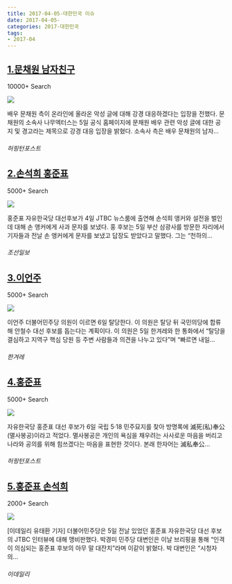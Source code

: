 ```yaml
---
title: 2017-04-05-대한민국 이슈
date: 2017-04-05-
categories: 2017-대한민국
tags: 
- 2017-04
---
```


[1.문채원 남자친구](http://www.huffingtonpost.kr/2017/04/04/story_n_15820102.html)
--

10000+ Search

![](http:)

배우 문채원 측이 온라인에 올라온 악성 글에 대해 강경 대응하겠다는 입장을 전했다. 문채원의 소속사 나무엑터스는 5일 공식 홈페이지에 문채원 배우 관련 악성 글에 대한 공지 및 경고라는 제목으로 강경 대응 입장을 밝혔다. 소속사 측은 배우 문채원의 남자...
###### 허핑턴포스트

[2.손석희 홍준표](http://news.chosun.com/site/data/html_dir/2017/04/05/2017040501840.html)
--

5000+ Search

![](http:)

홍준표 자유한국당 대선후보가 4일 JTBC 뉴스룸에 출연해 손석희 앵커와 설전을 벌인 데 대해 손 앵커에게 사과 문자를 보냈다. 홍 후보는 5일 부산 삼광사를 방문한 자리에서 기자들과 전날 손 앵커에게 문자를 보냈고 답장도 받았다고 말했다. 그는 “천하의...
###### 조선일보

[3.이언주](http://www.hani.co.kr/arti/politics/politics_general/789362.html)
--

5000+ Search

![](http:)

이언주 더불어민주당 의원이 이르면 6일 탈당한다. 이 의원은 탈당 뒤 국민의당에 합류해 안철수 대선 후보를 돕는다는 계획이다. 이 의원은 5일 한겨레와 한 통화에서 “탈당을 결심하고 지역구 핵심 당원 등 주변 사람들과 의견을 나누고 있다”며 “빠르면 내일...
###### 한겨레

[4.홍준표](http://www.huffingtonpost.kr/2017/04/06/story_n_15843716.html)
--

5000+ Search

![](http:)

자유한국당 홍준표 대선 후보가 6일 국립 5·18 민주묘지를 찾아 방명록에 滅死(私)奉公(멸사봉공)이라고 적었다. 멸사봉공은 개인의 욕심을 채우려는 사사로운 마음을 버리고 나라와 공의를 위해 힘쓰겠다는 마음을 표현한 것이다. 본래 한자어는 滅私奉公...
###### 허핑턴포스트

[5.홍준표 손석희](http://www.edaily.co.kr/news/NewsRead.edy?SCD=JF21&DCD=A00602&newsid=04103286615893168)
--

2000+ Search

![](http:)

[이데일리 유태환 기자] 더불어민주당은 5일 전날 있었던 홍준표 자유한국당 대선 후보의 JTBC 인터뷰에 대해 맹비판했다. 박경미 민주당 대변인은 이날 브리핑을 통해 “인격이 의심되는 홍준표 후보의 아무 말 대잔치”라며 이같이 밝혔다. 박 대변인은 “시청자의...
###### 이데일리

